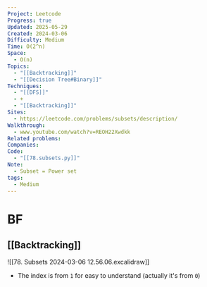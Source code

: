 ```yaml
---
Project: Leetcode
Progress: true
Updated: 2025-05-29
Created: 2024-03-06
Difficulty: Medium
Time: O(2^n)
Space:
  - O(n)
Topics:
  - "[[Backtracking]]"
  - "[[Decision Tree#Binary]]"
Techniques:
  - "[[DFS]]"
  - +
  - "[[Backtracking]]"
Sites:
  - https://leetcode.com/problems/subsets/description/
Walkthrough:
  - www.youtube.com/watch?v=REOH22Xwdkk
Related problems: 
Companies: 
Code:
  - "[[78.subsets.py]]"
Note:
  - Subset = Power set
tags:
  - Medium
---
```


# BF
## [[Backtracking]]

![[78. Subsets 2024-03-06 12.56.06.excalidraw]]

- The index is from `1` for easy to understand (actually it's from `0`)
